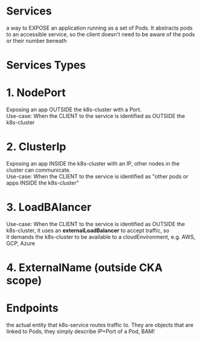 # Services
a way to EXPOSE an application running as a set of Pods. It abstracts pods to an accessible service, so the client doesn't need to be aware of the pods or their number beneath
# Services Types
  # 1. NodePort
  Exposing an app OUTSIDE the k8s-cluster with a Port.  
  Use-case: When the CLIENT to the service is identified as OUTSIDE the k8s-cluster  
  # 2. ClusterIp
  Exposing an app INSIDE the k8s-cluster with an IP, other nodes in the cluster can communicate.  
  Use-case: When the CLIENT to the service is identified as "other pods or apps INSIDE the k8s-cluster"
  # 3. LoadBAlancer
  Use-case: When the CLIENT to the service is identified as OUTSIDE the k8s-cluster, it uses an **externalLoadBalancer** to accept traffic, so  
  it demands the k8s-cluster to be available to a cloudEnvironment, e.g. AWS, GCP, Azure
  # 4. ExternalName (outside CKA scope)

# Endpoints
the actual entity that k8s-service routes traffic to. They are objects that are linked to Pods, they simply describe IP+Port of a Pod, BAM!
